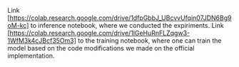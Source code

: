Link [https://colab.research.google.com/drive/1dfpGbbJ_UBcvvUfqin07JDN6Bg9oM-kc] to inference notebook, where we conducted the expiriments.
Link [https://colab.research.google.com/drive/1lGeHuRnFLZqgw3-1WfM3k4cJBcf35Om3] to the training notebook, where one can train the model based on the code modifications we made on the official implementation.
